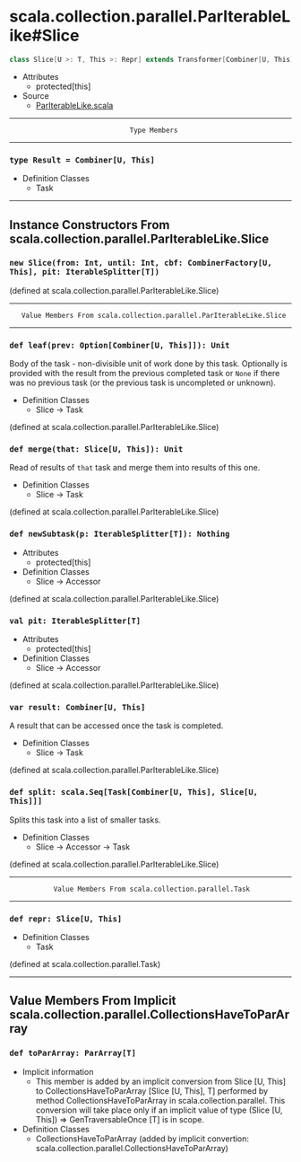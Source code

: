 
#               scala.collection.parallel.ParIterableLike#Slice               #

```scala
class Slice[U >: T, This >: Repr] extends Transformer[Combiner[U, This], Slice[U, This]]
```

* Attributes
  * protected[this]
* Source
  * [ParIterableLike.scala](https://github.com/scala/scala/tree/6d09a1ba5f/src/library/scala/collection/parallel/ParIterableLike.scala#L1)


--------------------------------------------------------------------------------
                                  Type Members
--------------------------------------------------------------------------------


### `type Result = Combiner[U, This]`                                        ###

* Definition Classes
  * Task


--------------------------------------------------------------------------------
   Instance Constructors From scala.collection.parallel.ParIterableLike.Slice
--------------------------------------------------------------------------------


### `new Slice(from: Int, until: Int, cbf: CombinerFactory[U, This], pit: IterableSplitter[T])` ###

(defined at scala.collection.parallel.ParIterableLike.Slice)


--------------------------------------------------------------------------------
       Value Members From scala.collection.parallel.ParIterableLike.Slice
--------------------------------------------------------------------------------


### `def leaf(prev: Option[Combiner[U, This]]): Unit`                        ###

Body of the task - non-divisible unit of work done by this task. Optionally is
provided with the result from the previous completed task or `None` if there was
no previous task (or the previous task is uncompleted or unknown).

* Definition Classes
  * Slice → Task

(defined at scala.collection.parallel.ParIterableLike.Slice)


### `def merge(that: Slice[U, This]): Unit`                                  ###

Read of results of `that` task and merge them into results of this one.

* Definition Classes
  * Slice → Task

(defined at scala.collection.parallel.ParIterableLike.Slice)


### `def newSubtask(p: IterableSplitter[T]): Nothing`                        ###

* Attributes
  * protected[this]
* Definition Classes
  * Slice → Accessor

(defined at scala.collection.parallel.ParIterableLike.Slice)


### `val pit: IterableSplitter[T]`                                           ###

* Attributes
  * protected[this]
* Definition Classes
  * Slice → Accessor

(defined at scala.collection.parallel.ParIterableLike.Slice)


### `var result: Combiner[U, This]`                                          ###

A result that can be accessed once the task is completed.

* Definition Classes
  * Slice → Task

(defined at scala.collection.parallel.ParIterableLike.Slice)


### `def split: scala.Seq[Task[Combiner[U, This], Slice[U, This]]]`          ###

Splits this task into a list of smaller tasks.

* Definition Classes
  * Slice → Accessor → Task

(defined at scala.collection.parallel.ParIterableLike.Slice)


--------------------------------------------------------------------------------
               Value Members From scala.collection.parallel.Task
--------------------------------------------------------------------------------


### `def repr: Slice[U, This]`                                               ###

* Definition Classes
  * Task

(defined at scala.collection.parallel.Task)


--------------------------------------------------------------------------------
Value Members From Implicit scala.collection.parallel.CollectionsHaveToParArray
--------------------------------------------------------------------------------


### `def toParArray: ParArray[T]`                                            ###

* Implicit information
  * This member is added by an implicit conversion from Slice [U, This] to
    CollectionsHaveToParArray [Slice [U, This], T] performed by method
    CollectionsHaveToParArray in scala.collection.parallel. This conversion will
    take place only if an implicit value of type (Slice [U, This]) ⇒
    GenTraversableOnce [T] is in scope.
* Definition Classes
  * CollectionsHaveToParArray
(added by implicit convertion: scala.collection.parallel.CollectionsHaveToParArray)
